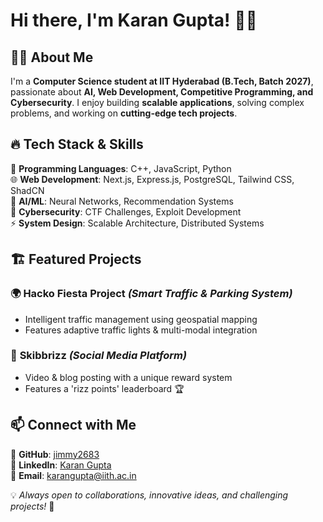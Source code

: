# Hi there, I'm Karan Gupta! 👋🚀



## 🧑‍💻 About Me

I'm a **Computer Science student at IIT Hyderabad (B.Tech, Batch 2027)**, passionate about **AI, Web Development, Competitive Programming, and Cybersecurity**. I enjoy building **scalable applications**, solving complex problems, and working on **cutting-edge tech projects**.

## 🔥 Tech Stack & Skills

🚀 **Programming Languages**: C++, JavaScript, Python\
🌐 **Web Development**: Next.js, Express.js, PostgreSQL, Tailwind CSS, ShadCN\
🤖 **AI/ML**: Neural Networks, Recommendation Systems\
🔐 **Cybersecurity**: CTF Challenges, Exploit Development\
⚡ **System Design**: Scalable Architecture, Distributed Systems

## 🏗️ Featured Projects

### 🌍 **Hacko Fiesta Project** *(Smart Traffic & Parking System)*

- Intelligent traffic management using geospatial mapping
- Features adaptive traffic lights & multi-modal integration

### 🌟 **Skibbrizz** *(Social Media Platform)*

- Video & blog posting with a unique reward system
- Features a 'rizz points' leaderboard 🏆

## 📫 Connect with Me

📌 **GitHub**: [jimmy2683](https://github.com/jimmy2683)\
💼 **LinkedIn**: [Karan Gupta](https://www.linkedin.com/in/karan-gupta-b27119283/)\
📧 **Email**: [karangupta@iith.ac.in](mailto\:karangupta@iith.ac.in)

💡 *Always open to collaborations, innovative ideas, and challenging projects!* 🚀

